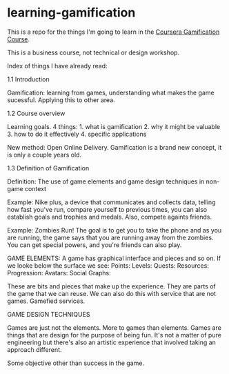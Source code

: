 learning-gamification
=====================

This is a repo for the things I'm going to learn in the [Coursera Gamification Course][url-gamification-course]. 

This is a business course, not technical or design workshop. 

Index of things I have already read: 

1.1 Introduction 

Gamification: learning from games, understanding what makes the game sucessful. Applying this to other area. 

1.2 Course overview

Learning goals. 4 things: 1. what is gamification 2. why it might be valuable 3. how to do it effectively 4. specific applications

New method: Open Online Delivery. Gamification is a brand new concept, it is only a couple years old. 

1.3 Definition of Gamification

Definition: The use of game elements and game design techniques in non-game context

Example: Nike plus, a device that communicates and collects data, telling how fast you've run, compare yourself to previous times, you can also establish goals and trophies and medals. Also, compete againts friends. 

Example: Zombies Run! The goal is to get you to take the phone and as you are running, the game says that you are running away from the zombies. You can get special powers, and you're friends can also play.

GAME ELEMENTS: A game has graphical interface and pieces and so on. If we looke below the surface we see:
  Points: 
  Levels:
  Quests:
  Resources:
  Progression:
  Avatars:
  Social Graphs:

These are bits and pieces that make up the experience. They are parts of the game that we can reuse. We can also do this with service that are not games. Gamefied services.

GAME DESIGN TECHNIQUES

Games are just not the elements. More to games than elements. Games are things that are design for the purpose of being fun. It's not a matter of pure engineering but there's also an artistic experience that involved taking an approach different. 

Some objective other than success in the game. 

[url-gamification-course]: https://class.coursera.org/gamification-003
